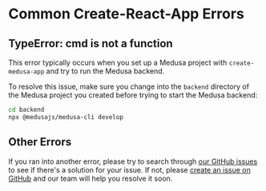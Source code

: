 # Common Create-React-App Errors

## TypeError: cmd is not a function

This error typically occurs when you set up a Medusa project with `create-medusa-app` and try to run the Medusa backend.

To resolve this issue, make sure you change into the `backend` directory of the Medusa project you created before trying to start the Medusa backend:

```bash npm2yarn
cd backend
npx @medusajs/medusa-cli develop
```

## Other Errors

If you ran into another error, please try to search through [our GitHub issues](https://github.com/medusajs/medusa/issues) to see if there's a solution for your issue. If not, please [create an issue on GitHub](https://github.com/medusajs/medusa/issues/new?assignees=olivermrbl&labels=status:+needs+triaging,+type:+bug&template=bug_report.md&title=) and our team will help you resolve it soon.
